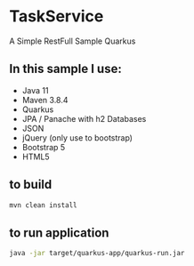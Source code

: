 # TaskService
A Simple RestFull Sample Quarkus

## In this sample I use:

* Java 11
* Maven 3.8.4
* Quarkus
* JPA / Panache with h2 Databases
* JSON
* jQuery (only use to bootstrap)
* Bootstrap 5
* HTML5

## to build

```bash
mvn clean install
```

## to run application

```bash
java -jar target/quarkus-app/quarkus-run.jar
```

